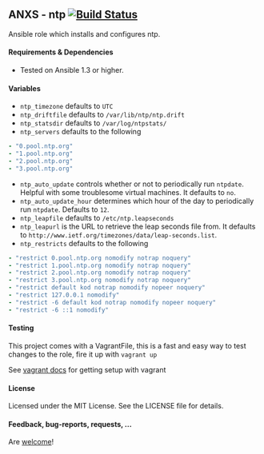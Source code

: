 ## ANXS - ntp [![Build Status](https://travis-ci.org/ANXS/ntp.png)](https://travis-ci.org/ANXS/ntp)

Ansible role which installs and configures ntp.


#### Requirements & Dependencies
- Tested on Ansible 1.3 or higher.


#### Variables

* `ntp_timezone` defaults to `UTC`
* `ntp_driftfile` defaults to `/var/lib/ntp/ntp.drift`
* `ntp_statsdir` defaults to `/var/log/ntpstats/`
* `ntp_servers` defaults to the following
```yaml
- "0.pool.ntp.org"
- "1.pool.ntp.org"
- "2.pool.ntp.org"
- "3.pool.ntp.org"
```
* `ntp_auto_update` controls whether or not to periodically run `ntpdate`. Helpful with some troublesome virtual machines. It defaults to `no`.
* `ntp_auto_update_hour` determines which hour of the day to periodically run `ntpdate`. Defaults to `12`.
* `ntp_leapfile` defaults to `/etc/ntp.leapseconds`
* `ntp_leapurl` is the URL to retrieve the leap seconds file from. It defaults to `http://www.ietf.org/timezones/data/leap-seconds.list`.
* `ntp_restricts` defaults to the following
```yaml
- "restrict 0.pool.ntp.org nomodify notrap noquery"
- "restrict 1.pool.ntp.org nomodify notrap noquery"
- "restrict 2.pool.ntp.org nomodify notrap noquery"
- "restrict 3.pool.ntp.org nomodify notrap noquery"
- "restrict default kod notrap nomodify nopeer noquery"
- "restrict 127.0.0.1 nomodify"
- "restrict -6 default kod notrap nomodify nopeer noquery"
- "restrict -6 ::1 nomodify"
```

#### Testing
This project comes with a VagrantFile, this is a fast and easy way to test changes to the role, fire it up with `vagrant up`

See [vagrant docs](https://docs.vagrantup.com/v2/) for getting setup with vagrant


#### License

Licensed under the MIT License. See the LICENSE file for details.


#### Feedback, bug-reports, requests, ...

Are [welcome](https://github.com/ANXS/ntp/issues)!
